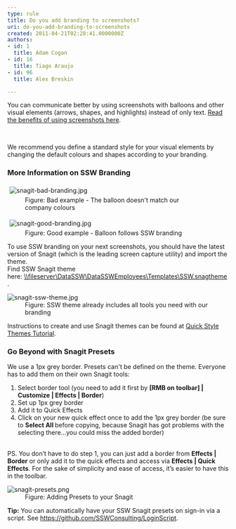 ```yaml
---
type: rule
title: Do you add branding to screenshots?
uri: do-you-add-branding-to-screenshots
created: 2011-04-21T02:28:41.0000000Z
authors:
- id: 1
  title: Adam Cogan
- id: 16
  title: Tiago Araujo
- id: 96
  title: Alex Breskin

---
```




<span class='intro'> <p> You can communicate better by using screenshots with balloons and other visual&#160;elements (arrows, shapes, and highlights) instead of only text. <a href="/Pages/HowToUseBalloons.aspx">Read the benefits of using screenshots here</a>.</p>
​<span></span><span></span>
   <p>We recommend you define a standard style for your visual elements by changing the default colours and shapes&#160;according to your branding.</p><h3 class="ssw15-rteElement-H3">More Information on SSW Branding<br></h3><dl class="badImage"><dt> <img src="/PublishingImages/snagit-bad-branding.jpg" alt="snagit-bad-branding.jpg" style="margin&#58;5px;" /> </dt><dd>Figure&#58; Bad example - The&#160;balloon doesn't match our company&#160;colours<br></dd></dl><dl class="goodImage"><dt> <img src="/PublishingImages/snagit-good-branding.jpg" alt="snagit-good-branding.jpg" data-pin-nopin="true" style="margin&#58;5px;" /> <br>
      </dt><dd>Figure&#58; Good example - Balloon follows SSW branding<br></dd></dl> </span>

<p class="ssw15-rteElement-SSW-Only">To use SSW branding on your next screenshots, you should have the latest version of Snagit (which is the leading screen capture utility) and import the theme.<br>Find SSW Snagit theme here&#58;&#160;<a href="file&#58;///fileserver/DataSSW/DataSSWEmployees/Templates/SSW.snagtheme">\\fileserver\DataSSW\DataSSWEmployees\Templates\SSW.snagtheme</a>.</p><dl class="image"><dt> <img src="/PublishingImages/snagit-ssw-theme.jpg" alt="snagit-ssw-theme.jpg" /> </dt><dd>Figure&#58; SSW theme already includes all tools you need with our branding</dd></dl><p>Instructions to create and use Snagit themes can be found at <a href="https&#58;//www.techsmith.com/tutorial-snagit-13-quick-style-themes.html?utm_source=product&amp;utm_medium=snagit&amp;utm_campaign=sw13">Quick Style Themes Tutorial</a>.<br></p><h3 class="ssw15-rteElement-H3">Go Beyond with Snagit Presets<br></h3><p>We use a&#160;1px grey border. Presets can't be defined on the theme. Everyone has to add them on their own Snagit tools&#58;<br></p><ol><li>Select border tool (you need to add it first by <strong>[RMB on toolbar] | Customize | Effects | Border</strong>)</li><li>Set up 1px grey border<br></li><li>Add it to Quick Effects<br></li><li>Click on your new quick effect once to add the 1px grey border (be sure to <strong>Select All </strong>before copying, because Snagit has got problems with the selecting there…you could miss the added border)<br></li></ol><p>
   <br>PS.&#160;You don’t have to do step 1, you can just add a border from <b>Effects | Border</b>&#160;or only add it to the quick effects and access via <b>Effects | Quick Effects</b>. For the sake of simplicity and ease of access,&#160;it’s easier to have this in the toolbar.</p><dl class="image"><dt> <img src="/PublishingImages/snagit-presets.png" alt="snagit-presets.png" /> </dt><dd>Figure&#58; Adding Presets to your Snagit </dd></dl><p class="ssw15-rteElement-YellowBorderBox"><b>Tip&#58;</b>&#160;You can automatically have your SSW ​Snagit presets on&#160;sign-in via a script. See&#160;<a href="https&#58;//github.com/SSWConsulting/LoginScript">https&#58;//github.com/SSWConsulting/LoginScript</a>.</p><p><br></p>


